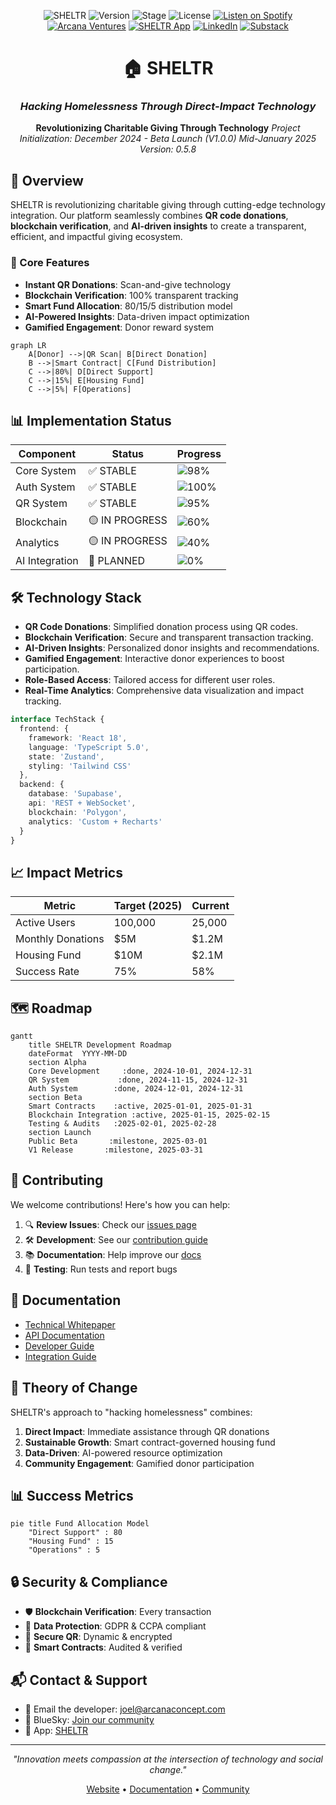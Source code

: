<div align="center">

![SHELTR](https://img.shields.io/badge/SHELTR-V2-4B32C3)
![Version](https://img.shields.io/badge/Version-0.5.8-FF6B6B)
![Stage](https://img.shields.io/badge/Prototype-Beta-FED766)
![License](https://img.shields.io/badge/License-MIT-8A2BE2)
[![Listen on Spotify](https://img.shields.io/badge/Listen_on-Spotify-1DB954?logo=spotify&logoColor=white)](https://open.spotify.com/show/3Q2RpnzF9sUv26yPMP9tWI)
[![Arcana Ventures](https://img.shields.io/badge/Visit-Arcana_Ventures-4B32C3)](https://www.arcanaconcept.com/concepts/sheltr)
[![SHELTR App](https://img.shields.io/badge/Access-SHELTR_App-FF6B6B)](https://sheltr-ops.replit.app)
[![LinkedIn](https://img.shields.io/badge/Connect_on-LinkedIn-0A66C2?logo=linkedin&logoColor=white)](https://www.linkedin.com/company/arcana-concept)
[![Substack](https://img.shields.io/badge/Read_on-Substack-FF6719?logo=substack&logoColor=white)](https://substack.com/home/post/p-153502903)

# 🏠 SHELTR
### *Hacking Homelessness Through Direct-Impact Technology*

**Revolutionizing Charitable Giving Through Technology**
*Project Initialization: December 2024 - Beta Launch (V1.0.0) Mid-January 2025*
*Version: 0.5.8*

</div>

## 🌟 Overview

SHELTR is revolutionizing charitable giving through cutting-edge technology integration. Our platform seamlessly combines **QR code donations**, **blockchain verification**, and **AI-driven insights** to create a transparent, efficient, and impactful giving ecosystem.

### 🎯 Core Features
- **Instant QR Donations**: Scan-and-give technology
- **Blockchain Verification**: 100% transparent tracking
- **Smart Fund Allocation**: 80/15/5 distribution model
- **AI-Powered Insights**: Data-driven impact optimization
- **Gamified Engagement**: Donor reward system

```mermaid
graph LR
    A[Donor] -->|QR Scan| B[Direct Donation]
    B -->|Smart Contract| C[Fund Distribution]
    C -->|80%| D[Direct Support]
    C -->|15%| E[Housing Fund]
    C -->|5%| F[Operations]
```

## 📊 Implementation Status

| Component | Status | Progress |
|-----------|---------|-----------|
| Core System | ✅ STABLE | ![98%](https://img.shields.io/badge/-98%25-success) |
| Auth System | ✅ STABLE | ![100%](https://img.shields.io/badge/-100%25-success) |
| QR System | ✅ STABLE | ![95%](https://img.shields.io/badge/-95%25-success) |
| Blockchain | 🟡 IN PROGRESS | ![60%](https://img.shields.io/badge/-60%25-yellow) |
| Analytics | 🟡 IN PROGRESS | ![40%](https://img.shields.io/badge/-40%25-yellow) |
| AI Integration | 🔵 PLANNED | ![0%](https://img.shields.io/badge/-0%25-blue) |

## 🛠️ Technology Stack

- **QR Code Donations**: Simplified donation process using QR codes.
- **Blockchain Verification**: Secure and transparent transaction tracking.
- **AI-Driven Insights**: Personalized donor insights and recommendations.
- **Gamified Engagement**: Interactive donor experiences to boost participation.
- **Role-Based Access**: Tailored access for different user roles.
- **Real-Time Analytics**: Comprehensive data visualization and impact tracking.

```typescript
interface TechStack {
  frontend: {
    framework: 'React 18',
    language: 'TypeScript 5.0',
    state: 'Zustand',
    styling: 'Tailwind CSS'
  },
  backend: {
    database: 'Supabase',
    api: 'REST + WebSocket',
    blockchain: 'Polygon',
    analytics: 'Custom + Recharts'
  }
}
```

## 📈 Impact Metrics

| Metric | Target (2025) | Current |
|--------|---------------|---------|
| Active Users | 100,000 | 25,000 |
| Monthly Donations | $5M | $1.2M |
| Housing Fund | $10M | $2.1M |
| Success Rate | 75% | 58% |

## 🗺️ Roadmap

```mermaid
gantt
    title SHELTR Development Roadmap
    dateFormat  YYYY-MM-DD
    section Alpha
    Core Development     :done, 2024-10-01, 2024-12-31
    QR System           :done, 2024-11-15, 2024-12-31
    Auth System        :done, 2024-12-01, 2024-12-31
    section Beta
    Smart Contracts    :active, 2025-01-01, 2025-01-31
    Blockchain Integration :active, 2025-01-15, 2025-02-15
    Testing & Audits   :2025-02-01, 2025-02-28
    section Launch
    Public Beta       :milestone, 2025-03-01
    V1 Release       :milestone, 2025-03-31
```

## 🤝 Contributing

We welcome contributions! Here's how you can help:

1. 🔍 **Review Issues**: Check our [issues page](https://github.com/arcana-concept/SHELTR/issues)
2. 🛠️ **Development**: See our [contribution guide](CONTRIBUTING.md)
3. 📚 **Documentation**: Help improve our [docs](https://docs.sheltr.dev)
4. 🧪 **Testing**: Run tests and report bugs

## 📖 Documentation

- [Technical Whitepaper](docs/about/whitepaper_final.md)
- [API Documentation](https://api.sheltr.dev)
- [Developer Guide](https://docs.sheltr.dev)
- [Integration Guide](https://learn.sheltr.dev)

## 🌟 Theory of Change

SHELTR's approach to "hacking homelessness" combines:

1. **Direct Impact**: Immediate assistance through QR donations
2. **Sustainable Growth**: Smart contract-governed housing fund
3. **Data-Driven**: AI-powered resource optimization
4. **Community Engagement**: Gamified donor participation

## 📊 Success Metrics

```mermaid
pie title Fund Allocation Model
    "Direct Support" : 80
    "Housing Fund" : 15
    "Operations" : 5
```

## 🔒 Security & Compliance

- 🛡️ **Blockchain Verification**: Every transaction
- 🔐 **Data Protection**: GDPR & CCPA compliant
- 📱 **Secure QR**: Dynamic & encrypted
- 🏦 **Smart Contracts**: Audited & verified

## 📬 Contact & Support

- 📧 Email the developer: joel@arcanaconcept.com
- 💬 BlueSky: [Join our community](https://sheltrops.bsky.social)
- 📱 App: [SHELTR](https://sheltr-ops.replit.appv)

---

<div align="center">

*"Innovation meets compassion at the intersection of technology and social change."*

[Website](https://sheltr.dev) • [Documentation](https://docs.sheltr.dev) • [Community](https://community.sheltr.dev)

</div>
